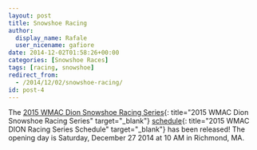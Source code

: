 ```yaml
---
layout: post
title: Snowshoe Racing
author: 
  display_name: Rafale
  user_nicename: gafiore
date: 2014-12-02T01:58:26+00:00
categories: [Snowshoe Races]
tags: [racing, snowshoe]
redirect_from:
  - /2014/12/02/snowshoe-racing/
id: post-4
---
```


The [2015 WMAC Dion Snowshoe Racing Series](http://runwmac.com/snowshoes/welcome.htm){: title="2015 WMAC Dion Snowshoe Racing Series" target="_blank"} [schedule](http://runwmac.com/snowshoes/2015%20Schedule.html){: title="2015 WMAC DION Racing Series Schedule" target="_blank"} has been released! The opening day is Saturday, December 27 2014 at 10 AM in Richmond, MA.
